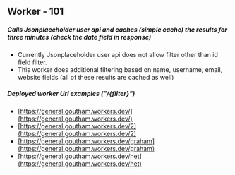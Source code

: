 ## Worker - 101
##### Calls Jsonplaceholder user api and caches (simple cache) the results for three minutes (check the date field in response)

- Currently Jsonplaceholder user api does not allow filter other than id field filter.
- This worker does additional filtering based on name, username, email, website fields (all of these results are cached as well)

##### Deployed worker Url examples ("/{filter}")
- [https://general.goutham.workers.dev/](https://general.goutham.workers.dev/)
- [https://general.goutham.workers.dev/2](https://general.goutham.workers.dev/2)
- [https://general.goutham.workers.dev/graham](https://general.goutham.workers.dev/graham)
- [https://general.goutham.workers.dev/net](https://general.goutham.workers.dev/net)